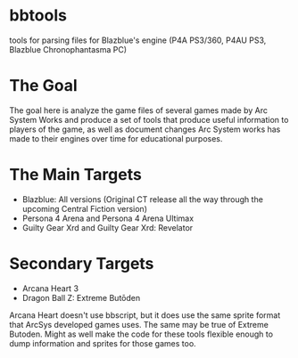 # bbtools
tools for parsing files for Blazblue's engine (P4A PS3/360, P4AU PS3, Blazblue Chronophantasma PC)


# The Goal

The goal here is analyze the game files of several games made by Arc System Works and produce a set of tools that produce useful information to players of the game, as well as document changes Arc System works has made to their engines over time for educational purposes.

# The Main Targets

* Blazblue: All versions (Original CT release all the way through the upcoming Central Fiction version)
* Persona 4 Arena and Persona 4 Arena Ultimax
* Guilty Gear Xrd and Guilty Gear Xrd: Revelator

# Secondary Targets

* Arcana Heart 3
* Dragon Ball Z: Extreme Butōden 

Arcana Heart doesn't use bbscript, but it does use the same sprite format that ArcSys developed games uses.
The same may be true of Extreme Butoden. Might as well make the code for these tools flexible enough to dump information and sprites for those games too.
